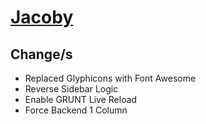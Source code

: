 # [Jacoby](http://jacoby.co.za)

## Change/s

* Replaced Glyphicons with Font Awesome
* Reverse Sidebar Logic
* Enable GRUNT Live Reload
* Force Backend 1 Column

